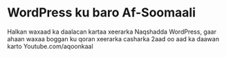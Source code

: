 # WordPress ku baro Af-Soomaali

Halkan waxaad ka daalacan kartaa xeerarka Naqshadda WordPress, gaar ahaan waxaa boggan ku qoran xeerarka casharka 2aad oo aad ka daawan karto Youtube.com/aqoonkaal
